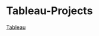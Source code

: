 # Tableau-Projects

[Tableau](https://public.tableau.com/app/profile/rahila.naeem.kouser/vizzes)</b>

